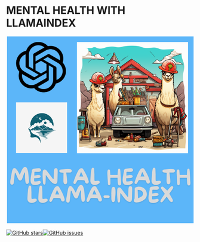 # MENTAL HEALTH WITH LLAMAINDEX

<div align="center">
<img src="images/Logo.png" alt="pipeline"/>
</div>

[![GitHub stars](https://img.shields.io/github/stars/PhamTrinhDuc/Chatbot-Mental-Health-with-Llamaindex)](https://github.com/PhamTrinhDuc/Chatbot-Mental-Health-with-Llamaindex/stargazers)[![GitHub issues](https://img.shields.io/github/issues/PhamTrinhDuc/Chatbot-Mental-Health-with-Llamaindex)](https://github.com/PhamTrinhDuc/Chatbot-Mental-Health-with-Llamaindex/issues)
